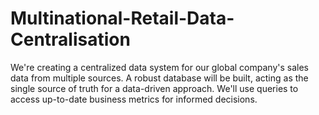 # Multinational-Retail-Data-Centralisation
We're creating a centralized data system for our global company's sales data from multiple sources. A robust database will be built, acting as the single source of truth for a data-driven approach. We'll use queries to access up-to-date business metrics for informed decisions.
